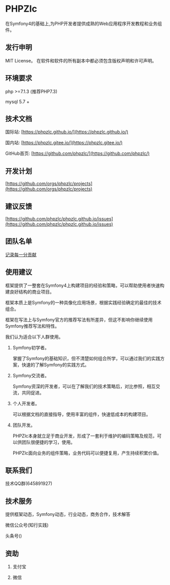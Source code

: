 # PHPZlc

在Symfony4的基础上,为PHP开发者提供成熟的Web应用程序开发教程和业务组件。


## 发行申明

MIT License。 在软件和软件的所有副本中都必须包含版权声明和许可声明。

## 环境要求

php >=7.1.3 (推荐PHP7.3)

mysql 5.7 +

## 技术文档

国际站: [https://phpzlc.github.io/](https://phpzlc.github.io/)

国内站: [https://phpzlc.gitee.io/](https://phpzlc.gitee.io/)

GitHub首页: [https://github.com/phpzlc/](https://github.com/phpzlc/)

## 开发计划

[https://github.com/orgs/phpzlc/projects](https://github.com/orgs/phpzlc/projects)

## 建议反馈  

[https://github.com/phpzlc/phpzlc.github.io/issues](https://github.com/phpzlc/phpzlc.github.io/issues) 

## 团队名单

[记录每一分贡献](https://phpzlc.github.io/member/)

## 使用建议

框架提供了一整套在Symfony4上构建项目的经验和策略，可以帮助使用者快速构建良好结构的商业项目。

框架本质上是Symfony的一种具像化应用场景，根据实践经验确定的最佳的技术组合。

框架在写法上与Symfony官方的推荐写法有所差异，但这不影响你继续使用Symfony推荐写法和特性。

我们认为适合以下人群使用。

1. Symfony初学者。
    
    掌握了Symfony的基础知识，但不清楚如何组合所学，可以通过我们的实践方案，快速的了解Symfony的实践方式。

2. Symfony交流者。

    Symfony资深的开发者，可以在了解我们的技术策略后，对比参照，相互交流，共同促进。

3. 个人开发者。

    可以根据文档的直接指导，使用丰富的组件，快速低成本的构建项目。

4. 团队开发。

    PHPZlc本身就立足于商业开发，形成了一套利于维护的编码策略及规范，可以供团队很便捷的学习，使用。
    
    PHPZlc面向业务的组件策略，业务代码可以便捷复用，产生持续积累价值。
    
## 联系我们
 
技术QQ群(645891927)
 
## 技术服务
 
提供框架动态，Symfony动态，行业动态，商务合作，技术解答
 
微信公众号(知行实践)

头条号()
 
## 资助
 
1. 支付宝

2. 微信 






